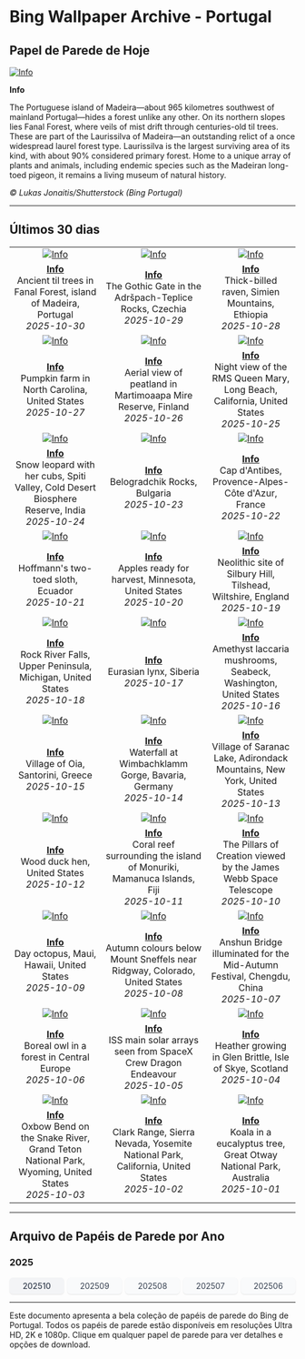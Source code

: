 # Bing Wallpaper Archive - Portugal

## Papel de Parede de Hoje

[![Info](https://www.bing.com/th?id=OHR.FanalForest_ROW0809161285_UHD.jpg&pid=hp&w=2560)](https://bing.codexun.com/pt/detail/20251030)

**Info**

The Portuguese island of Madeira—about 965 kilometres southwest of mainland Portugal—hides a forest unlike any other. On its northern slopes lies Fanal Forest, where veils of mist drift through centuries-old til trees. These are part of the Laurissilva of Madeira—an outstanding relict of a once widespread laurel forest type. Laurissilva is the largest surviving area of its kind, with about 90% considered primary forest. Home to a unique array of plants and animals, including endemic species such as the Madeiran long-toed pigeon, it remains a living museum of natural history.

*© Lukas Jonaitis/Shutterstock (Bing Portugal)*

---

## Últimos 30 dias

| | | |
|:---:|:---:|:---:|
| [![Info](https://www.bing.com/th?id=OHR.FanalForest_ROW0809161285_UHD.jpg&pid=hp&w=2560)](https://bing.codexun.com/pt/detail/20251030) | [![Info](https://www.bing.com/th?id=OHR.TepliceRocks_ROW0717999002_UHD.jpg&pid=hp&w=2560)](https://bing.codexun.com/pt/detail/20251029) | [![Info](https://www.bing.com/th?id=OHR.AfricanRaven_ROW0614133197_UHD.jpg&pid=hp&w=2560)](https://bing.codexun.com/pt/detail/20251028) | 
| **[Info](https://bing.codexun.com/pt/detail/20251030)**<br>Ancient til trees in Fanal Forest, island of Madeira, Portugal<br>*2025-10-30* | **[Info](https://bing.codexun.com/pt/detail/20251029)**<br>The Gothic Gate in the Adršpach-Teplice Rocks, Czechia<br>*2025-10-29* | **[Info](https://bing.codexun.com/pt/detail/20251028)**<br>Thick-billed raven, Simien Mountains, Ethiopia<br>*2025-10-28* | 
| [![Info](https://www.bing.com/th?id=OHR.PumpkinFarm_ROW0518823159_UHD.jpg&pid=hp&w=2560)](https://bing.codexun.com/pt/detail/20251027) | [![Info](https://www.bing.com/th?id=OHR.MartimoaapaFinland_ROW0416444680_UHD.jpg&pid=hp&w=2560)](https://bing.codexun.com/pt/detail/20251026) | [![Info](https://www.bing.com/th?id=OHR.QueenMary_ROW0248943301_UHD.jpg&pid=hp&w=2560)](https://bing.codexun.com/pt/detail/20251025) | 
| **[Info](https://bing.codexun.com/pt/detail/20251027)**<br>Pumpkin farm in North Carolina, United States<br>*2025-10-27* | **[Info](https://bing.codexun.com/pt/detail/20251026)**<br>Aerial view of peatland in Martimoaapa Mire Reserve, Finland<br>*2025-10-26* | **[Info](https://bing.codexun.com/pt/detail/20251025)**<br>Night view of the RMS Queen Mary, Long Beach, California, United States<br>*2025-10-25* | 
| [![Info](https://www.bing.com/th?id=OHR.SnowLeopard_ROW0153710664_UHD.jpg&pid=hp&w=2560)](https://bing.codexun.com/pt/detail/20251024) | [![Info](https://www.bing.com/th?id=OHR.BulgariaRocks_ROW0047570938_UHD.jpg&pid=hp&w=2560)](https://bing.codexun.com/pt/detail/20251023) | [![Info](https://www.bing.com/th?id=OHR.CapAntibes_ROW9927091167_UHD.jpg&pid=hp&w=2560)](https://bing.codexun.com/pt/detail/20251022) | 
| **[Info](https://bing.codexun.com/pt/detail/20251024)**<br>Snow leopard with her cubs, Spiti Valley, Cold Desert Biosphere Reserve, India<br>*2025-10-24* | **[Info](https://bing.codexun.com/pt/detail/20251023)**<br>Belogradchik Rocks, Bulgaria<br>*2025-10-23* | **[Info](https://bing.codexun.com/pt/detail/20251022)**<br>Cap d'Antibes, Provence-Alpes-Côte d'Azur, France<br>*2025-10-22* | 
| [![Info](https://www.bing.com/th?id=OHR.HoffmansSloth_ROW9786631767_UHD.jpg&pid=hp&w=2560)](https://bing.codexun.com/pt/detail/20251021) | [![Info](https://www.bing.com/th?id=OHR.AppleHarvest_ROW9692877404_UHD.jpg&pid=hp&w=2560)](https://bing.codexun.com/pt/detail/20251020) | [![Info](https://www.bing.com/th?id=OHR.SilburyHill_ROW9508999634_UHD.jpg&pid=hp&w=2560)](https://bing.codexun.com/pt/detail/20251019) | 
| **[Info](https://bing.codexun.com/pt/detail/20251021)**<br>Hoffmann's two-toed sloth, Ecuador<br>*2025-10-21* | **[Info](https://bing.codexun.com/pt/detail/20251020)**<br>Apples ready for harvest, Minnesota, United States<br>*2025-10-20* | **[Info](https://bing.codexun.com/pt/detail/20251019)**<br>Neolithic site of Silbury Hill, Tilshead, Wiltshire, England<br>*2025-10-19* | 
| [![Info](https://www.bing.com/th?id=OHR.RockRiverFalls_ROW9398171921_UHD.jpg&pid=hp&w=2560)](https://bing.codexun.com/pt/detail/20251018) | [![Info](https://www.bing.com/th?id=OHR.SiberianLynx_ROW0430935564_UHD.jpg&pid=hp&w=2560)](https://bing.codexun.com/pt/detail/20251017) | [![Info](https://www.bing.com/th?id=OHR.AmethystLaccaria_ROW0300500776_UHD.jpg&pid=hp&w=2560)](https://bing.codexun.com/pt/detail/20251016) | 
| **[Info](https://bing.codexun.com/pt/detail/20251018)**<br>Rock River Falls, Upper Peninsula, Michigan, United States<br>*2025-10-18* | **[Info](https://bing.codexun.com/pt/detail/20251017)**<br>Eurasian lynx, Siberia<br>*2025-10-17* | **[Info](https://bing.codexun.com/pt/detail/20251016)**<br>Amethyst laccaria mushrooms, Seabeck, Washington, United States<br>*2025-10-16* | 
| [![Info](https://www.bing.com/th?id=OHR.OiaSantorini_ROW0156825358_UHD.jpg&pid=hp&w=2560)](https://bing.codexun.com/pt/detail/20251015) | [![Info](https://www.bing.com/th?id=OHR.HinterseeWaterfall_ROW0045640204_UHD.jpg&pid=hp&w=2560)](https://bing.codexun.com/pt/detail/20251014) | [![Info](https://www.bing.com/th?id=OHR.SaranacLake_ROW9913011112_UHD.jpg&pid=hp&w=2560)](https://bing.codexun.com/pt/detail/20251013) | 
| **[Info](https://bing.codexun.com/pt/detail/20251015)**<br>Village of Oia, Santorini, Greece<br>*2025-10-15* | **[Info](https://bing.codexun.com/pt/detail/20251014)**<br>Waterfall at Wimbachklamm Gorge, Bavaria, Germany<br>*2025-10-14* | **[Info](https://bing.codexun.com/pt/detail/20251013)**<br>Village of Saranac Lake, Adirondack Mountains, New York, United States<br>*2025-10-13* | 
| [![Info](https://www.bing.com/th?id=OHR.WoodDuckHen_ROW9793950559_UHD.jpg&pid=hp&w=2560)](https://bing.codexun.com/pt/detail/20251012) | [![Info](https://www.bing.com/th?id=OHR.MonurikiFiji_ROW9654134811_UHD.jpg&pid=hp&w=2560)](https://bing.codexun.com/pt/detail/20251011) | [![Info](https://www.bing.com/th?id=OHR.WebbPillars_ROW9564633470_UHD.jpg&pid=hp&w=2560)](https://bing.codexun.com/pt/detail/20251010) | 
| **[Info](https://bing.codexun.com/pt/detail/20251012)**<br>Wood duck hen, United States<br>*2025-10-12* | **[Info](https://bing.codexun.com/pt/detail/20251011)**<br>Coral reef surrounding the island of Monuriki, Mamanuca Islands, Fiji<br>*2025-10-11* | **[Info](https://bing.codexun.com/pt/detail/20251010)**<br>The Pillars of Creation viewed by the James Webb Space Telescope<br>*2025-10-10* | 
| [![Info](https://www.bing.com/th?id=OHR.OctopusCyanea_ROW4586818693_UHD.jpg&pid=hp&w=2560)](https://bing.codexun.com/pt/detail/20251009) | [![Info](https://www.bing.com/th?id=OHR.RidgwayAspens_ROW4668132017_UHD.jpg&pid=hp&w=2560)](https://bing.codexun.com/pt/detail/20251008) | [![Info](https://www.bing.com/th?id=OHR.AnshunBridge_ROW9179881328_UHD.jpg&pid=hp&w=2560)](https://bing.codexun.com/pt/detail/20251007) | 
| **[Info](https://bing.codexun.com/pt/detail/20251009)**<br>Day octopus, Maui, Hawaii, United States<br>*2025-10-09* | **[Info](https://bing.codexun.com/pt/detail/20251008)**<br>Autumn colours below Mount Sneffels near Ridgway, Colorado, United States<br>*2025-10-08* | **[Info](https://bing.codexun.com/pt/detail/20251007)**<br>Anshun Bridge illuminated for the Mid-Autumn Festival, Chengdu, China<br>*2025-10-07* | 
| [![Info](https://www.bing.com/th?id=OHR.TeacherOwl_ROW9041107583_UHD.jpg&pid=hp&w=2560)](https://bing.codexun.com/pt/detail/20251006) | [![Info](https://www.bing.com/th?id=OHR.DragonEndeavour_ROW8867251205_UHD.jpg&pid=hp&w=2560)](https://bing.codexun.com/pt/detail/20251005) | [![Info](https://www.bing.com/th?id=OHR.SkyeHeather_ROW6254655210_UHD.jpg&pid=hp&w=2560)](https://bing.codexun.com/pt/detail/20251004) | 
| **[Info](https://bing.codexun.com/pt/detail/20251006)**<br>Boreal owl in a forest in Central Europe<br>*2025-10-06* | **[Info](https://bing.codexun.com/pt/detail/20251005)**<br>ISS main solar arrays seen from SpaceX Crew Dragon Endeavour<br>*2025-10-05* | **[Info](https://bing.codexun.com/pt/detail/20251004)**<br>Heather growing in Glen Brittle, Isle of Skye, Scotland<br>*2025-10-04* | 
| [![Info](https://www.bing.com/th?id=OHR.OxbowBend_ROW5989192939_UHD.jpg&pid=hp&w=2560)](https://bing.codexun.com/pt/detail/20251003) | [![Info](https://www.bing.com/th?id=OHR.YosemiteClark_ROW5897373346_UHD.jpg&pid=hp&w=2560)](https://bing.codexun.com/pt/detail/20251002) | [![Info](https://www.bing.com/th?id=OHR.EucalyptusKoala_ROW5777411549_UHD.jpg&pid=hp&w=2560)](https://bing.codexun.com/pt/detail/20251001) | 
| **[Info](https://bing.codexun.com/pt/detail/20251003)**<br>Oxbow Bend on the Snake River, Grand Teton National Park, Wyoming, United States<br>*2025-10-03* | **[Info](https://bing.codexun.com/pt/detail/20251002)**<br>Clark Range, Sierra Nevada, Yosemite National Park, California, United States<br>*2025-10-02* | **[Info](https://bing.codexun.com/pt/detail/20251001)**<br>Koala in a eucalyptus tree, Great Otway National Park, Australia<br>*2025-10-01* | 


---

## Arquivo de Papéis de Parede por Ano

### 2025
<div style="display: grid; grid-template-columns: repeat(auto-fit, minmax(80px, 1fr)); gap: 6px; margin: 12px 0;">
<a href="https://bing.codexun.com/pt/archive/202510" style="padding: 6px 12px; font-size: 14px; border-radius: 6px; box-shadow: 0 1px 2px rgba(0,0,0,0.1); background-color: #f3f4f6; color: #374151; text-decoration: none; text-align: center; transition: background-color 0.2s ease; font-weight: 500;">202510</a>
<a href="https://bing.codexun.com/pt/archive/202509" style="padding: 6px 12px; font-size: 14px; border-radius: 6px; box-shadow: 0 1px 2px rgba(0,0,0,0.1); background-color: #f9fafb; color: #374151; text-decoration: none; text-align: center; transition: background-color 0.2s ease;">202509</a>
<a href="https://bing.codexun.com/pt/archive/202508" style="padding: 6px 12px; font-size: 14px; border-radius: 6px; box-shadow: 0 1px 2px rgba(0,0,0,0.1); background-color: #f9fafb; color: #374151; text-decoration: none; text-align: center; transition: background-color 0.2s ease;">202508</a>
<a href="https://bing.codexun.com/pt/archive/202507" style="padding: 6px 12px; font-size: 14px; border-radius: 6px; box-shadow: 0 1px 2px rgba(0,0,0,0.1); background-color: #f9fafb; color: #374151; text-decoration: none; text-align: center; transition: background-color 0.2s ease;">202507</a>
<a href="https://bing.codexun.com/pt/archive/202506" style="padding: 6px 12px; font-size: 14px; border-radius: 6px; box-shadow: 0 1px 2px rgba(0,0,0,0.1); background-color: #f9fafb; color: #374151; text-decoration: none; text-align: center; transition: background-color 0.2s ease;">202506</a>
</div>



---

Este documento apresenta a bela coleção de papéis de parede do Bing de Portugal. Todos os papéis de parede estão disponíveis em resoluções Ultra HD, 2K e 1080p. Clique em qualquer papel de parede para ver detalhes e opções de download.
